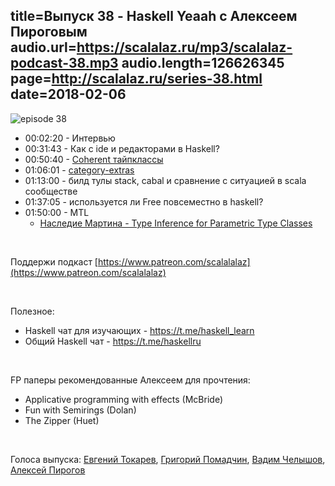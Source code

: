 title=Выпуск 38 - Haskell Yeaah с Алексеем Пироговым
audio.url=https://scalalaz.ru/mp3/scalalaz-podcast-38.mp3
audio.length=126626345
page=http://scalalaz.ru/series-38.html
date=2018-02-06
----

![episode 38](img/episode38.jpg)


* 00:02:20 - Интервью
* 00:31:43 - Как с ide и редакторами в Haskell?
* 00:50:40 - [Coherent тайпклассы](https://github.com/lampepfl/dotty/issues/2047)
* 01:06:01 - [category-extras](https://hackage.haskell.org/package/category-extras)
* 01:13:00 - билд тулы stack, cabal и сравнение с ситуацией в scala сообществе
* 01:37:05 - используется ли Free повсеместно в haskell?
* 01:50:00 - MTL
    - [Наследие Мартина - Type Inference for Parametric Type Classes](http://www.cs.yale.edu/publications/techreports/tr900.pdf)

<br/>

Поддержи подкаст [https://www.patreon.com/scalalalaz](https://www.patreon.com/scalalalaz)

<br/>

Полезное:

   - Haskell чат для изучающих - https://t.me/haskell_learn
   - Общий Haskell чат - https://t.me/haskellru

<br/>

FP паперы рекомендованные Алексеем для прочтения:

- Applicative programming with effects (McBride)
- Fun with Semirings (Dolan)
- The Zipper (Huet)

<br/>

Голоса выпуска: [Евгений Токарев](http://github.com/strobe), [Григорий Помадчин](https://github.com/pomadchin),
[Вадим Челышов](http://github.com/dos65),
[Алексей Пирогов](https://github.com/astynax)
